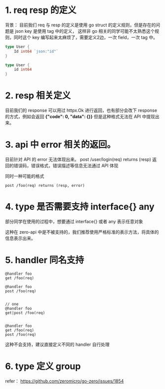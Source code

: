 # 1. req resp 的定义
背景： 目前我们 req 与 resp 的定义是使用 go struct 的定义规则，但是存在的问题是 json key 是使用 tag 中的定义，
这样非 go 相关的同学可能不太熟悉这个规则，同时这个 key 编写起来太麻烦了，需要定义2边，一次 field，一次 tag 中。

```go
type User {
    Id int64 `json:"id"`
}

type User {
	id int64 
}
```

# 2. resp 相关定义
目前我们的 response 可以用过 httpx.Ok 进行返回，也有部分会改下 response 的方式，例如会返回 **{"code": 0, "data": {}}**
但是这种格式无法在 API 中提现出来。


# 3. api 中 error 相关的返回。
目前针对 API 的 error 无法体现出来。 
post /user/login(req) returns (resp)
返回的错误码，错误格式，错误描述等信息无法通过 API 体现

同时一种可能的格式
```api
post /foo(req) returns (resp, error)
```
 
# 4. type 是否需要支持 interface{} any
部分同学在使用的过程中，想要通过 interface{} 或者 any 表示任意对象

这种在 zero-api 中是不被支持的，我们推荐使用严格标准的表示方法，将具体的信息表示出来。


# 5. handler 同名支持

```api
@handler foo
get /foo(req)

@handler foo
post /foo(req)


// one
@handler foo
get|post /foo(req)


@handler foo
get /foo(req)
post /foo(req)

```
这种不会支持，建议直接定义不同的 handler 自行处理

# 6. type 定义 group
refer： https://github.com/zeromicro/go-zero/issues/1854
 